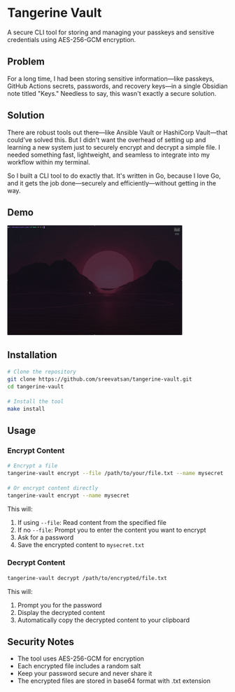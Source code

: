# Tangerine Vault

A secure CLI tool for storing and managing your passkeys and sensitive credentials using AES-256-GCM encryption.


## Problem

For a long time, I had been storing sensitive information—like passkeys, GitHub Actions secrets, passwords, and recovery keys—in a single Obsidian note titled "Keys." Needless to say, this wasn't exactly a secure solution.

## Solution

There are robust tools out there—like Ansible Vault or HashiCorp Vault—that could've solved this. But I didn't want the overhead of setting up and learning a new system just to securely encrypt and decrypt a simple file. I needed something fast, lightweight, and seamless to integrate into my workflow within my terminal.

So I built a CLI tool to do exactly that. It's written in Go, because I love Go, and it gets the job done—securely and efficiently—without getting in the way.

## Demo

![Tangerine Vault Demo](assets/demo.gif)

## Installation

```bash
# Clone the repository
git clone https://github.com/sreevatsan/tangerine-vault.git
cd tangerine-vault

# Install the tool
make install
```

## Usage

### Encrypt Content

```bash
# Encrypt a file
tangerine-vault encrypt --file /path/to/your/file.txt --name mysecret

# Or encrypt content directly
tangerine-vault encrypt --name mysecret
```

This will:
1. If using `--file`: Read content from the specified file
2. If no `--file`: Prompt you to enter the content you want to encrypt
3. Ask for a password
4. Save the encrypted content to `mysecret.txt`

### Decrypt Content

```bash
tangerine-vault decrypt /path/to/encrypted/file.txt
```

This will:
1. Prompt you for the password
2. Display the decrypted content
3. Automatically copy the decrypted content to your clipboard

## Security Notes

- The tool uses AES-256-GCM for encryption
- Each encrypted file includes a random salt
- Keep your password secure and never share it
- The encrypted files are stored in base64 format with .txt extension
